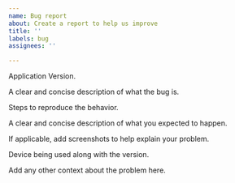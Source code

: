 ```yaml
---
name: Bug report
about: Create a report to help us improve
title: ''
labels: bug
assignees: ''

---
```


Application Version.

A clear and concise description of what the bug is.

Steps to reproduce the behavior.

A clear and concise description of what you expected to happen.

If applicable, add screenshots to help explain your problem.

Device being used along with the version.

Add any other context about the problem here.
